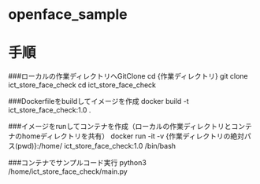 # openface_sample

# 手順

###ローカルの作業ディレクトリへGitClone
cd {作業ディレクトリ}
git clone ict_store_face_check
cd ict_store_face_check

###Dockerfileをbuildしてイメージを作成
docker build -t ict_store_face_check:1.0 .

###イメージをrunしてコンテナを作成（ローカルの作業ディレクトリとコンテナのhomeディレクトリを共有）
docker run -it -v {作業ディレクトリの絶対パス(pwd)}:/home/ ict_store_face_check:1.0 /bin/bash

###コンテナでサンプルコード実行
python3 /home/ict_store_face_check/main.py


